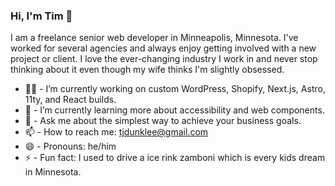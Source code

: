 ### Hi, I'm Tim 👋

I am a freelance senior web developer in Minneapolis, Minnesota. I've worked for several agencies and always enjoy getting involved with a new project or client. I love the ever-changing industry I work in and never stop thinking about it even though my wife thinks I'm slightly obsessed.

- 👨‍💻  - I’m currently working on custom WordPress, Shopify, Next.js, Astro, 11ty, and React builds.
- 🌱  - I’m currently learning more about accessibility and web components.
- 💬  - Ask me about the simplest way to achieve your business goals.
- 📫  - How to reach me: tjdunklee@gmail.com
- 😄  - Pronouns: he/him
- ⚡  - Fun fact: I used to drive a ice rink zamboni which is every kids dream in Minnesota.
